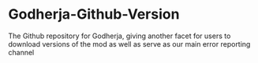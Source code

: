 # Godherja-Github-Version
The Github repository for Godherja, giving another facet for users to download versions of the mod as well as serve as our main error reporting channel
